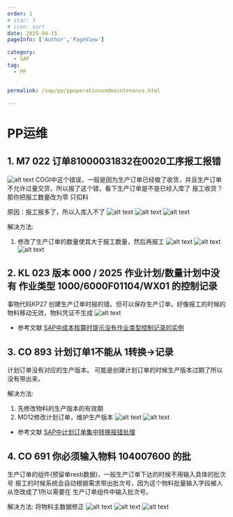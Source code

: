 ```yaml
---
order: 1
# star: 3
# icon: sort
date: 2025-04-15
pageInfo: ['Author','PageView']

category:
  - SAP
tag:
  - PP


permalink: /sap/pp/ppoperationandmaintenance.html

---
```


# PP运维
<!-- :::tip
::: -->
<!-- 摘要截止标签 -->
<!-- more -->

## 1. M7 022 订单81000031832在0020工序报工报错
![alt text](d043f97ac52a69d4ddbb374dfb7b188.png)
COGI中这个错误，一般是因为生产订单已经做了收货，并且生产订单不允许过量交货，所以报了这个错，看下生产订单是不是已经入库了
报工收货？那你把报工数量改为零 只扣料

原因：报工报多了，所以入库入不了
![alt text](b806e41b-0146-4416-b02d-b57e9e5471eb.png)
![alt text](ba91ae90-91c5-46d8-a558-3f10b11aadc8.png)
![alt text](98bf0acc-86f7-4751-8f31-7927b672465e.png)

解决方法:
1. 修改了生产订单的数量使其大于报工数量，然后再报工
![alt text](image.png)
![alt text](image-1.png)
![alt text](image-9.png)
<!-- [PO 发布外围系统REST-＞SAP RFC同步接口-Seele_1018](https://blog.csdn.net/qq_44826887/article/details/134922069)
[PO 发布SAP SProxy-＞外围系统 WebService-Seele_1018](https://blog.csdn.net/qq_44826887/article/details/135170299) -->

## 2. KL 023 版本 000 / 2025 作业计划/数量计划中没有 作业类型 1000/6000F01104/WX01 的控制记录
事物代码KP27
创建生产订单时报的错。但可以保存生产订单，好像报工的时候的物料移动无效，物料凭证不生成
![alt text](image-2.png)
- 参考文献
[SAP中成本核算时提示没有作业类型控制记录的实例](https://zhuanlan.zhihu.com/p/440716348)

## 3. CO 893 计划订单1不能从 1转换->记录
计划订单没有对应的生产版本。
可能是创建计划订单的时候生产版本过期了所以没有带出来。


解决方法:
1. 先修改物料的生产版本的有效期
2. MD12修改计划订单，维护生产版本
![alt text](1747122299577.jpg)
![alt text](image-3.png)

- 参考文献
[SAP中计划订单集中转换报错处理](https://blog.csdn.net/fish_yu_yu/article/details/146524425)


## 4. CO 691 你必须输入物料 104007600 的批
生产订单的组件(预留单resb数据)，一般生产订单下达的时候不用输入具体的批次号
报工的时候系统会自动根据需求带出批次号，因为这个物料批量输入字段被人从空改成了1所以需要在
生产订单组件中输入批次号。

解决方法:
将物料主数据修正
![alt text](image-6.png)
![alt text](image-7.png)
![alt text](image-8.png)

